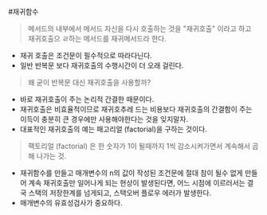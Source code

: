 #재귀함수
> 메서드의 내부에서 메서드 자신을 다시 호출하는 것을 "재귀호출" 이라고 하고 재귀호출으 ㄹ하는 메서드를 재귀메서드라 한다.

- 재귀 호출은 조건문이 필수적으로 따라다닌다.
- 일반 반복문 보다 재귀호출의 수행시간이 더 오래 걸린다.

> 왜 굳이 반복문 대신 재귀호출을 사용할까?

- 바로 재귀호출이 주는 논리적 간결한 때문이다. 
- 재귀호출은 비효율적이므로 재귀호추레 드는 비용보다 재귀호출의 간결함이 주는 이득이 충분히 큰 경우에만 사용해야한다는 것을 잊지말자.
- 대표적인 재귀호출의 예는 패고리얼 (factorial)을 구하는 것이다.

> 팩토리얼 (factorial) 은 한 숫자가 1이 될때까지 1씩 감소시켜가면서 계속해서 곱해 나가는 것.

- 재귀함수를 만들고 매개변수의 n의 값이 작성된 조건문에 절대 참이 될수 없게 만들어 계속 재귀호출만 일어나게 되는 현상이 발생된다면, 어느 시점에 이르러서는 결국 스택의 저장한계를 넘게되고, 스택오버 플로우 에러가 발생한다.
- 매개변수의 유효성검사가 중요하다.
